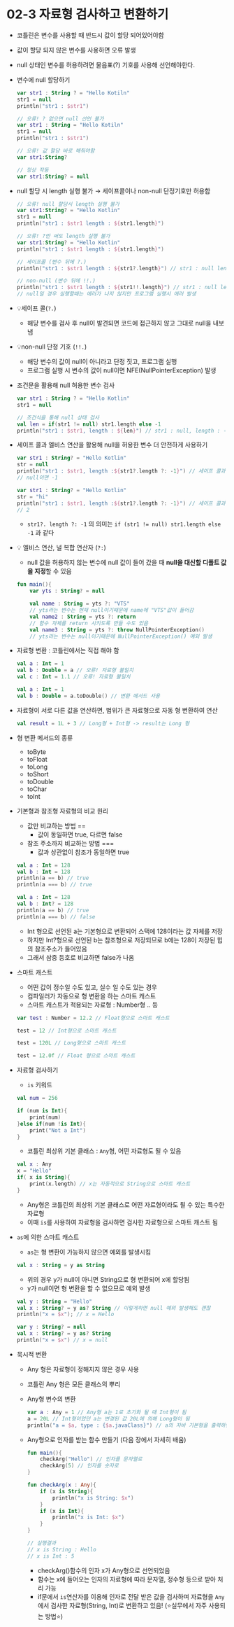 # 02-3 자료형 검사하고 변환하기

- 코틀린은 변수를 사용할 때 반드시 값이 할당 되어있어야함
- 값이 할당 되지 않은 변수를 사용하면 오류 발생
- null 상태인 변수를 허용하려면 물음표(?) 기호를 사용해 선언해야한다.
- 변수에 null 할당하기
    
    ```kotlin
    var str1 : String ? = "Hello Kotiln"
    str1 = null
    println("str1 : $str1")
    
    // 오류! ? 없으면 null 선언 불가
    var str1 : String = "Hello Kotiln" 
    str1 = null
    println("str1 : $str1")
    
    // 오류! 값 할당 바로 해줘야함
    var str1:String?
    
    // 정상 작동
    var str1:String? = null 
    ```
    

- null 할당 시 length 실행 불가 → 세이프콜이나 non-null 단정기호만 허용함
    
    ```kotlin
    // 오류! null 할당시 length 실행 불가
    var str1:String? = "Hello Kotlin"
    str1 = null
    println("str1 : $str1 length : ${str1.length}")
    
    // 오류! ?만 써도 length 실행 불가
    var str1:String? = "Hello Kotlin"
    println("str1 : $str1 length : ${str1.length}")
    
    // 세이프콜 (변수 뒤에 ?.)
    println("str1 : $str1 length : ${str1?.length}") // str1 : null length : null
    
    // non-null (변수 뒤에 !!.)
    println("str1 : $str1 length : ${str1!!.length}") // str1 : null length : null
    // null일 경우 실행할때는 에러가 나지 않지만 프로그램 실행시 에러 발생
    ```
    

- 💡세이프 콜(`?.`)
    - 해당 변수를 검사 후 null이 발견되면 코드에 접근하지 않고 그대로 null을 내보냄
    
- 💡non-null 단정 기호 (`!!.`)
    - 해당 변수의 값이 null이 아니라고 단정 짓고, 프로그램 실행
    - 프로그램 실행 시 변수의 값이 null이면 NFE(NullPointerException) 발생
    
- 조건문을 활용해 null 허용한 변수 검사
    
    ```kotlin
    var str1 : String ? = "Hello Kotlin"
    str1 = null
    
    // 조건식을 통해 null 상태 검사
    val len = if(str1 != null) str1.length else -1
    println("str1 : $str1, length : ${len}") // str1 : null, length : -1
    ```
    

- 세이프 콜과 엘비스 연산을 활용해 null을 허용한 변수 더 안전하게 사용하기
    
    ```kotlin
    var str1 : String? = "Hello Kotlin"
    str = null
    println("str1 : $str1, length :${str1?.length ?: -1}") // 세이프 콜과 엘비스 연산자 활용
    // null이면 -1
    
    var str1 : String? = "Hello Kotlin"
    str = "hi"
    println("str1 : $str1, length :${str1?.length ?: -1}") // 세이프 콜과 엘비스 연산자 활용
    // 2
    
    ```
    
    - `str1?. length ?: -1` 의 의미는 `if (str1 != null) str1.length else -1` 과 같다

- 💡 엘비스 연산, 널 복합 연산자 (`?:`)
    - null 값을 허용하지 않는 변수에 null 값이 들어 갔을 때 **null을 대신할 디폴트 값을 지정**할 수 있음
    
    ```kotlin
    fun main(){
    	var yts : String? = null
    
    	val name : String = yts ?: "VTS"
    	// yts라는 변수는 현재 null이기때문에 name에 "VTS"값이 들어감
    	val name2 : String = yts ?: return 
    	// 함수 자체를 return 시키도록 만들 수도 있음
    	val name3 : String = yts ?: throw NullPointerException() 
    	// yts라는 변수는 null이기때문에 NullPointerException() 예외 발생
    ```
    

- 자료형 변환 : 코틀린에서는 직접 해야 함
    
    ```kotlin
    val a : Int = 1 
    val b : Double = a // 오류! 자료형 불일치
    val c : Int = 1.1 // 오류! 자료형 불일치
    
    val a : Int = 1
    val b : Double = a.toDouble() // 변환 메서드 사용
    
    ```
    

- 자료형이 서로 다른 값을 연산하면, 범위가 큰 자료형으로 자동 형 변환하여 연산
    
    ```kotlin
    val result = 1L + 3 // Long형 + Int형 -> result는 Long 형
    ```
    

- 형 변환 메서드의 종류
    - toByte
    - toFloat
    - toLong
    - toShort
    - toDouble
    - toChar
    - toInt
- 기본형과 참조형 자료형의 비교 원리
    - 값만 비교하는 방법 ==
        - 값이 동일하면 true, 다르면 false
    - 참조 주소까지 비교하는 방법 ===
        - 값과 상관없이 참조가 동일하면 true
    
    ```kotlin
    val a : Int = 128
    val b : Int = 128
    println(a == b) // true
    println(a === b) // true
    
    val a : Int = 128
    val b : Int? = 128
    println(a == b) // true
    println(a === b) // false
    ```
    
    - Int 형으로 선언된 a는 기본형으로 변환되어 스택에 128이라는 값 자체를 저장
    - 하지만 Int?형으로 선언된 b는 참조형으로 저장되므로 b에는 128이 저장된 힙의 참조주소가 들어있음
    - 그래서 삼중 등호로 비교하면 false가 나옴
- 스마트 캐스트
    - 어떤 값이 정수일 수도 있고, 실수 일 수도 있는 경우
    - 컴파일러가 자동으로 형 변환을 하는 스마트 캐스트
    - 스마트 캐스트가 적용되는 자료형 : Number형 .. 등
    
    ```kotlin
    var test : Number = 12.2 // Float형으로 스마트 캐스트
    
    test = 12 // Int형으로 스마트 캐스트
    
    test = 120L // Long형으로 스마트 캐스트
    
    test = 12.0f // Float 형으로 스마트 캐스트
    ```
    

- 자료형 검사하기
    - `is` 키워드
    
    ```kotlin
    val num = 256
    
    if (num is Int){
    	print(num)
    }else if(num !is Int){
    	print("Not a Int")
    }
    ```
    
    - 코틀린 최상위 기본 클래스 : `Any`형, 어떤 자료형도 될 수 있음
    
    ```kotlin
    val x : Any
    x = "Hello"
    if( x is String){
    	print(x.length) // x는 자동적으로 String으로 스마트 캐스트
    }
    ```
    
    - Any형은 코틀린의 최상위 기본 클래스로 어떤 자료형이라도 될 수 있는 특수한 자료형
    - 이때 `is`를 사용하여 자료형을 검사하면 검사한 자료형으로 스마트 캐스트 됨

- `as`에 의한 스마트 캐스트
    - `as`는 형 변환이 가능하지 않으면 예외를 발생시킴
    
    ```kotlin
    val x : String = y as String
    ```
    
    - 위의 경우 y가 null이 아니면 String으로 형 변환되어 x에 할당됨
    - y가 null이면 형 변환을 할 수 없으므로 예외 발생
    
    ```kotlin
    val y : String = "Hello"
    val x : String? = y as? String // 이렇게하면 null 예외 발생해도 괜찮
    println("x = $x"); // x = Hello
    
    var y : String? = null
    val x : String? = y as? String
    println("x = $x") // x = null
    ```
    

- 묵시적 변환
    - Any 형은 자료형이 정해지지 않은 경우 사용
    - 코틀린 Any 형은 모든 클래스의 뿌리
    - Any형 변수의 변환
        
        ```kotlin
        var a : Any = 1 // Any형 a는 1로 초기화 될 때 Int형이 됨
        a = 20L // Int형이었던 a는 변경된 값 20L에 의해 Long형이 됨
        println("a = $a, type : {$a.javaClass}") // a의 자바 기본형을 출력하면 long이 나옴
        ```
        
    - Any형으로 인자를 받는 함수 만들기 (다음 장에서 자세히 배움)
        
        ```kotlin
        fun main(){
        	checkArg("Hello") // 인자를 문자열로
        	checkArg(5) // 인자를 숫자로
        }
        
        fun checkArg(x : Any){
        	if (x is String){
        		println("x is String: $x")
        	}
        	if (x is Int){
        		println("x is Int: $x")
        	}
        }
        
        // 실행결과
        // x is String : Hello
        // x is Int : 5
        ```
        
        - checkArg()함수의 인자 x가 Any형으로 선언되었음
        - 함수는 x에 들어오는 인자의 자료형에 따라 문자열, 정수형 등으로 받아 처리 가능
        - if문에서 `is`연산자를 이용해 인자로 전달 받은 값을 검사하며 자료형을 `Any`에서 검사한 자료형(String, Int)로 변환하고 있음! (⭐실무에서 자주 사용되는 방법⭐)
